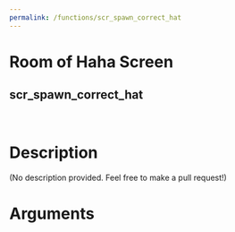 ```yaml
---
permalink: /functions/scr_spawn_correct_hat
---
```

# Room of Haha Screen  
## scr_spawn_correct_hat  
&nbsp;  
# Description  
(No description provided. Feel free to make a pull request!) 
&nbsp;  
# Arguments


